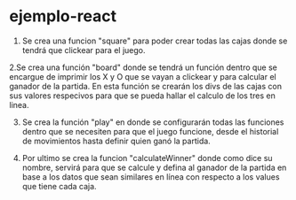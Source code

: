 # ejemplo-react
1. Se crea una funcion "square" para poder crear todas las cajas donde se tendrá que clickear
para el juego.

2.Se crea una función "board" donde se tendrá un función dentro que se encargue
de imprimir los X y O que se vayan a clickear y para calcular el ganador de la partida.
En esta función se crearán los divs de las cajas con sus valores respecivos para que 
se pueda hallar el calculo de los tres en linea.

3. Se crea la función "play" en donde se configurarán todas las funciones dentro que se
necesiten para que el juego funcione, desde el historial de movimientos hasta definir
quien ganó la partida.

4. Por ultimo se crea la funcion "calculateWinner" donde como dice su nombre, servirá para que
se calcule y defina al ganador de la partida en base a los datos que sean similares en línea
con respecto a los values que tiene cada caja.
